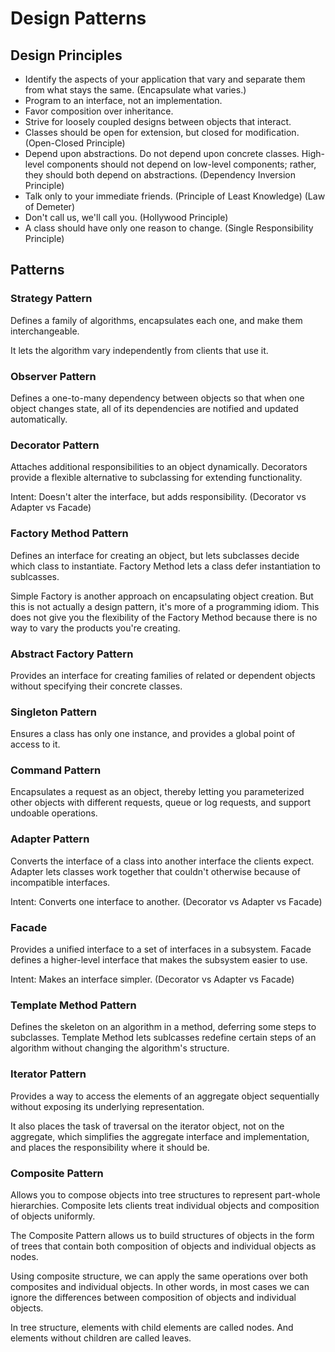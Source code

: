 # Design Patterns

## Design Principles

- Identify the aspects of your application that vary and separate them from what stays the same. (Encapsulate what
  varies.)
- Program to an interface, not an implementation.
- Favor composition over inheritance.
- Strive for loosely coupled designs between objects that interact.
- Classes should be open for extension, but closed for modification. (Open-Closed Principle)
- Depend upon abstractions. Do not depend upon concrete classes. High-level components should not depend on low-level
  components; rather, they should both depend on abstractions. (Dependency Inversion Principle)
- Talk only to your immediate friends. (Principle of Least Knowledge) (Law of Demeter)
- Don't call us, we'll call you. (Hollywood Principle)
- A class should have only one reason to change. (Single Responsibility Principle)

## Patterns

### Strategy Pattern

Defines a family of algorithms, encapsulates each one, and make them interchangeable.

It lets the algorithm vary independently from clients that use it.

### Observer Pattern

Defines a one-to-many dependency between objects so that when one object changes state, all of its dependencies are
notified and updated automatically.

### Decorator Pattern

Attaches additional responsibilities to an object dynamically. Decorators provide a flexible alternative to subclassing
for extending functionality.

Intent: Doesn't alter the interface, but adds responsibility. (Decorator vs Adapter vs Facade)

### Factory Method Pattern

Defines an interface for creating an object, but lets subclasses decide which class to instantiate. Factory Method lets
a class defer instantiation to sublcasses.

Simple Factory is another approach on encapsulating object creation. But this is not actually a design pattern, it's
more of a programming idiom. This does not give you the flexibility of the Factory Method because there is no way to
vary the products you're creating.

### Abstract Factory Pattern

Provides an interface for creating families of related or dependent objects without specifying their concrete classes.

### Singleton Pattern

Ensures a class has only one instance, and provides a global point of access to it.

### Command Pattern

Encapsulates a request as an object, thereby letting you parameterized other objects with different requests, queue or
log requests, and support undoable operations.

### Adapter Pattern

Converts the interface of a class into another interface the clients expect. Adapter lets classes work together that
couldn't otherwise because of incompatible interfaces.

Intent: Converts one interface to another. (Decorator vs Adapter vs Facade)

### Facade

Provides a unified interface to a set of interfaces in a subsystem. Facade defines a higher-level interface that makes
the subsystem easier to use.

Intent: Makes an interface simpler. (Decorator vs Adapter vs Facade)

### Template Method Pattern

Defines the skeleton on an algorithm in a method, deferring some steps to subclasses. Template Method lets sublcasses
redefine certain steps of an algorithm without changing the algorithm's structure.

### Iterator Pattern

Provides a way to access the elements of an aggregate object sequentially without exposing its underlying
representation.

It also places the task of traversal on the iterator object, not on the aggregate, which simplifies the aggregate
interface and implementation, and places the responsibility where it should be.

### Composite Pattern

Allows you to compose objects into tree structures to represent part-whole hierarchies. Composite lets clients treat
individual objects and composition of objects uniformly.

The Composite Pattern allows us to build structures of objects in the form of trees that contain both composition of
objects and individual objects as nodes.

Using composite structure, we can apply the same operations over both composites and individual objects. In other words,
in most cases we can ignore the differences between composition of objects and individual objects.

In tree structure, elements with child elements are called nodes. And elements without children are called leaves.